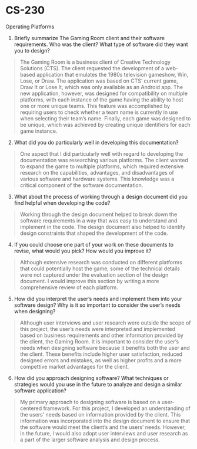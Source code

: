 # CS-230
Operating Platforms
1. Briefly summarize The Gaming Room client and their software requirements. Who was the client? What type of software did they want you to design?
> The Gaming Room is a business client of Creative Technology Solutions (CTS). The client requested the development of a web-based application that emulates the 1980s television gameshow, Win, Lose, or Draw. The application was based on CTS’ current game, Draw It or Lose It, which was only available as an Android app. The new application, however, was designed for compatibility on multiple platforms, with each instance of the game having the ability to host one or more unique teams. This feature was accomplished by requiring users to check whether a team name is currently in use when selecting their team’s name. Finally, each game was designed to be unique, which was achieved by creating unique identifiers for each game instance.
2. What did you do particularly well in developing this documentation?
> One aspect that I did particularly well with regard to developing the documentation was researching various platforms. The client wanted to expand the game to multiple platforms, which required extensive research on the capabilities, advantages, and disadvantages of various software and hardware systems. This knowledge was a critical component of the software documentation.
3. What about the process of working through a design document did you find helpful when developing the code?
> Working through the design document helped to break down the software requirements in a way that was easy to understand and implement in the code. The design document also helped to identify design constraints that shaped the development of the code. 
4. If you could choose one part of your work on these documents to revise, what would you pick? How would you improve it?
> Although extensive research was conducted on different platforms that could potentially host the game, some of the technical details were not captured under the evaluation section of the design document. I would improve this section by writing a more comprehensive review of each platform.
5. How did you interpret the user’s needs and implement them into your software design? Why is it so important to consider the user’s needs when designing?
> Although user interviews and user research were outside the scope of this project, the user’s needs were interpreted and implemented based on business requirements and other information provided by the client, the Gaming Room. It is important to consider the user’s needs when designing software because it benefits both the user and the client. These benefits include higher user satisfaction, reduced designed errors and mistakes, as well as higher profits and a more compettive market advantages for the client.
6. How did you approach designing software? What techniques or strategies would you use in the future to analyze and design a similar software application?
> My primary approach to designing software is based on a user-centered framework. For this project, I developed an understanding of the users’ needs based on information provided by the client. This information was incorporated into the design document to ensure that the software would meet the client’s and the users’ needs. However, in the future, I would also adopt user interviews and user research as a part of the larger software analysis and design process. 

